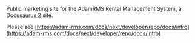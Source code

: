 Public marketing site for the AdamRMS Rental Management System, a [Docusaurus 2](https://docusaurus.io/) site.

Please see [https://adam-rms.com/docs/next/developer/repo/docs/intro](https://adam-rms.com/docs/next/developer/repo/docs/intro)